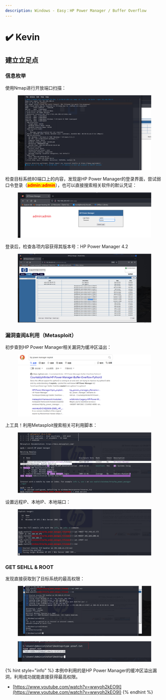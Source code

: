 ```yaml
---
description: Windows - Easy：HP Power Manager / Buffer Overflow
---
```


# ✔️ Kevin

## 建立立足点

### 信息枚举

使用Nmap进行开放端口扫描：

<figure><img src="../.gitbook/assets/1 (12).png" alt=""><figcaption></figcaption></figure>

检查目标系统80端口上的内容，发现是HP Power Manager的登录界面，尝试弱口令登录（<mark style="color:red;">**admin:admin**</mark>），也可以直接搜索相关软件的默认凭证：

<figure><img src="../.gitbook/assets/2 (14).png" alt=""><figcaption></figcaption></figure>

登录后，检查各项内容获得其版本号：HP Power Manager 4.2

<figure><img src="../.gitbook/assets/3 (9).png" alt=""><figcaption></figcaption></figure>

### 漏洞查阅&利用（Metasploit）

初步查到HP Power Manager相关漏洞为缓冲区溢出：

<figure><img src="../.gitbook/assets/5 (13).png" alt=""><figcaption></figcaption></figure>

上工具！利用Metasploit搜索相关可利用脚本：

<figure><img src="../.gitbook/assets/4 (12).png" alt=""><figcaption></figcaption></figure>

设置远程IP、本地IP、本地端口：

<figure><img src="../.gitbook/assets/6 (12).png" alt=""><figcaption></figcaption></figure>

### GET SEHLL & ROOT

发现直接获取到了目标系统的最高权限：

<figure><img src="../.gitbook/assets/7 (14).png" alt=""><figcaption></figcaption></figure>

<figure><img src="../.gitbook/assets/8 (12).png" alt=""><figcaption></figcaption></figure>

{% hint style="info" %}
本例中利用的是HP Power Manager的缓冲区溢出漏洞，利用成功就能直接获得最高权限。

* [https://www.youtube.com/watch?v=wwyoh2kEO9I](https://www.youtube.com/watch?v=wwyoh2kEO9I)
{% endhint %}
